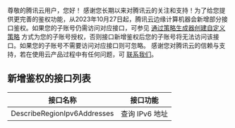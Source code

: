 尊敬的腾讯云用户，您好！
感谢您长期以来对腾讯云的关注和支持！为了给您提供更完善的鉴权功能，从2023年10月27日起，腾讯云边缘计算机器会新增部分接口鉴权。如果您的子账号仍需访问对应接口，可参见 [通过策略生成器创建自定义策略](https://www.tencentcloud.com/zh/document/product/598/35596) 方式为您的子账号授权，否则接口新增鉴权后您的子账号将无法访问该接口。如果您的子账号不需要访问对应接口则可忽略。
感谢您对腾讯云的信赖与支持，若在使用云产品过程中有任何问题，可 [联系我们](https://www.tencentcloud.com/contact-us)。
## 新增鉴权的接口列表

| 接口名称 | 接口功能 | 
|---------|---------|
| DescribeRegionIpv6Addresses | 查询 IPv6 地址 |
